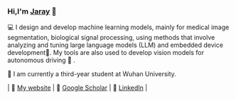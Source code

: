 ### Hi,I'm [Jaray](https://skylanding.github.io) 👋

💻 I design and develop machine learning models, mainly for medical image segmentation, biological signal processing, using methods that involve analyzing and tuning large language models (LLM) and embedded device development🤖. My tools are also used to develop vision models for autonomous driving 🚗 .

🌱 I am currently a third-year student at Wuhan University.

| 🪪 [My website](https://skylanding.github.io) | 📜 [Google Scholar](https://scholar.google.com/citations?user=Mmbvwu0AAAAJ) | 🤝 [LinkedIn](https://www.linkedin.com/in/yu-li-a089a6282/) |

